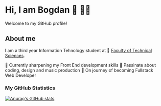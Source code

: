 # Hi, I am Bogdan :wave: 👨‍💻

Welcome to my GitHub profile!

## About me

I am a third year Information Tehnology student at 🏫 [Faculty of Technical Sciences](http://www.ftn.kg.ac.rs/). 

📘 Currently sharpening my Front End development skills
💙 Passinate about coding, design and music production
🚀 On journey of becoming Fullstack Web Developer

### My GitHub Statistics

[![Anurag's GitHub stats](https://github-readme-stats.vercel.app/api?username=bogdanm01&show_icons=true&theme=github_dark&hide=stars,issues)](https://github.com/anuraghazra/github-readme-stats)



